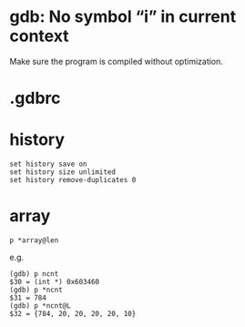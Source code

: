 # gdb: No symbol “i” in current context

Make sure the program is compiled without optimization.

# .gdbrc

# history

    set history save on
    set history size unlimited
    set history remove-duplicates 0
    
# array

    p *array@len

e.g.

    (gdb) p ncnt
    $30 = (int *) 0x603460
    (gdb) p *ncnt
    $31 = 784
    (gdb) p *ncnt@L
    $32 = {784, 20, 20, 20, 20, 10}

